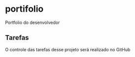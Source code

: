 # portifolio
Portfolio do desenvolvedor

## Tarefas

O controle das tarefas desse projeto será realizado no GitHub